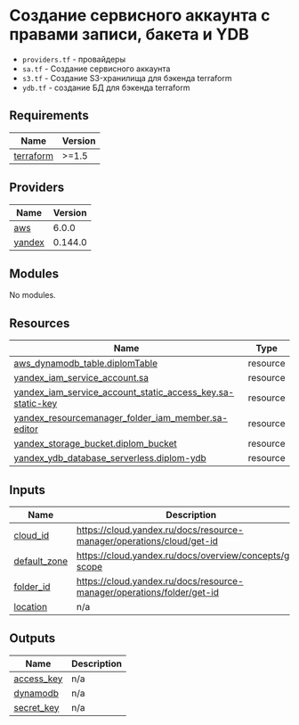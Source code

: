 # Создание сервисного аккаунта с правами записи, бакета и YDB

- `providers.tf` - провайдеры
- `sa.tf` - Создание сервисного аккаунта
- `s3.tf` - Создание S3-хранилища для бэкенда terraform
- `ydb.tf` - создание БД для бэкенда terraform

## Requirements

| Name | Version |
|------|---------|
| <a name="requirement_terraform"></a> [terraform](#requirement\_terraform) | >=1.5 |

## Providers

| Name | Version |
|------|---------|
| <a name="provider_aws"></a> [aws](#provider\_aws) | 6.0.0 |
| <a name="provider_yandex"></a> [yandex](#provider\_yandex) | 0.144.0 |

## Modules

No modules.

## Resources

| Name | Type |
|------|------|
| [aws_dynamodb_table.diplomTable](https://registry.terraform.io/providers/hashicorp/aws/latest/docs/resources/dynamodb_table) | resource |
| [yandex_iam_service_account.sa](https://registry.terraform.io/providers/yandex-cloud/yandex/latest/docs/resources/iam_service_account) | resource |
| [yandex_iam_service_account_static_access_key.sa-static-key](https://registry.terraform.io/providers/yandex-cloud/yandex/latest/docs/resources/iam_service_account_static_access_key) | resource |
| [yandex_resourcemanager_folder_iam_member.sa-editor](https://registry.terraform.io/providers/yandex-cloud/yandex/latest/docs/resources/resourcemanager_folder_iam_member) | resource |
| [yandex_storage_bucket.diplom_bucket](https://registry.terraform.io/providers/yandex-cloud/yandex/latest/docs/resources/storage_bucket) | resource |
| [yandex_ydb_database_serverless.diplom-ydb](https://registry.terraform.io/providers/yandex-cloud/yandex/latest/docs/resources/ydb_database_serverless) | resource |

## Inputs

| Name | Description | Type | Default | Required |
|------|-------------|------|---------|:--------:|
| <a name="input_cloud_id"></a> [cloud\_id](#input\_cloud\_id) | https://cloud.yandex.ru/docs/resource-manager/operations/cloud/get-id | `string` | `"b1gtntehc8q3dldpb1ka"` | no |
| <a name="input_default_zone"></a> [default\_zone](#input\_default\_zone) | https://cloud.yandex.ru/docs/overview/concepts/geo-scope | `string` | `"ru-central1-a"` | no |
| <a name="input_folder_id"></a> [folder\_id](#input\_folder\_id) | https://cloud.yandex.ru/docs/resource-manager/operations/folder/get-id | `string` | `"b1g65ggbv0fmdj4bp782"` | no |
| <a name="input_location"></a> [location](#input\_location) | n/a | `string` | `"ru-central1"` | no |

## Outputs

| Name | Description |
|------|-------------|
| <a name="output_access_key"></a> [access\_key](#output\_access\_key) | n/a |
| <a name="output_dynamodb"></a> [dynamodb](#output\_dynamodb) | n/a |
| <a name="output_secret_key"></a> [secret\_key](#output\_secret\_key) | n/a |